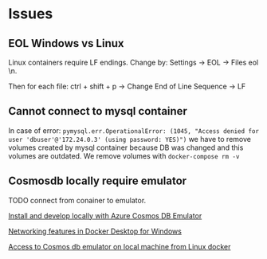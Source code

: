 
# Issues

## EOL Windows vs Linux

Linux containers require LF endings. Change by: Settings -> EOL -> Files eol \n.

Then for each file: ctrl + shift + p -> Change End of Line Sequence -> LF


## Cannot connect to mysql container

In case of error: `pymysql.err.OperationalError: (1045, "Access denied for user 'dbuser'@'172.24.0.3' (using password: YES)")` we have to remove volumes created by mysql container because DB was changed and this volumes are outdated. We remove volumes with `docker-compose rm -v`

## Cosmosdb locally require emulator

TODO connect from conainer to emulator. 

[Install and develop locally with Azure Cosmos DB Emulator](https://docs.microsoft.com/en-us/azure/cosmos-db/local-emulator?tabs=cli%2Cssl-netstd21#export-the-ssl-certificate)

[Networking features in Docker Desktop for Windows](https://docs.docker.com/docker-for-windows/networking/#there-is-no-docker0-bridge-on-windows#i-want-to-connect-from-a-container-to-a-service-on-the-host)

[Access to Cosmos db emulator on local machine from Linux docker](https://stackoverflow.com/questions/56860749/access-to-cosmos-db-emulator-on-local-machine-from-linux-docker)